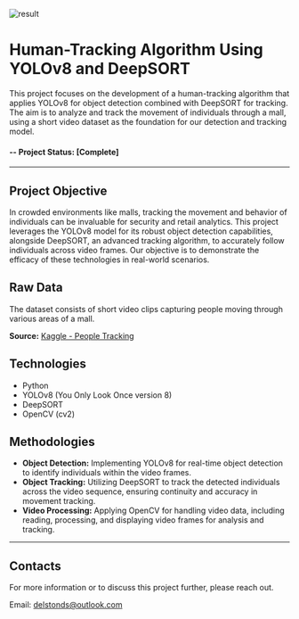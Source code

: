 ![result](data/interim/detected_frame_000001.PNG)


# Human-Tracking Algorithm Using YOLOv8 and DeepSORT

This project focuses on the development of a human-tracking algorithm that applies YOLOv8 for object detection combined with DeepSORT for tracking. The aim is to analyze and track the movement of individuals through a mall, using a short video dataset as the foundation for our detection and tracking model.

#### -- Project Status: [Complete]

---

## Project Objective

In crowded environments like malls, tracking the movement and behavior of individuals can be invaluable for security and retail analytics. This project leverages the YOLOv8 model for its robust object detection capabilities, alongside DeepSORT, an advanced tracking algorithm, to accurately follow individuals across video frames. Our objective is to demonstrate the efficacy of these technologies in real-world scenarios.

## Raw Data

The dataset consists of short video clips capturing people moving through various areas of a mall.

**Source:** [Kaggle - People Tracking](https://www.kaggle.com/datasets/trainingdatapro/people-tracking)

## Technologies

* Python
* YOLOv8 (You Only Look Once version 8)
* DeepSORT
* OpenCV (cv2)

## Methodologies

- **Object Detection:** Implementing YOLOv8 for real-time object detection to identify individuals within the video frames.
- **Object Tracking:** Utilizing DeepSORT to track the detected individuals across the video sequence, ensuring continuity and accuracy in movement tracking.
- **Video Processing:** Applying OpenCV for handling video data, including reading, processing, and displaying video frames for analysis and tracking.

---

## Contacts

For more information or to discuss this project further, please reach out.

Email: delstonds@outlook.com
